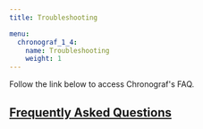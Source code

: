 ```yaml
---
title: Troubleshooting

menu:
  chronograf_1_4:
    name: Troubleshooting
    weight: 1
---
```


Follow the link below to access Chronograf's FAQ.

## [Frequently Asked Questions](/chronograf/v1.4/troubleshooting/frequently-asked-questions/)
